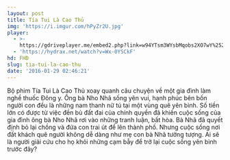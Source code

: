 ```yaml
---
layout: post
title: Tía Tui Là Cao Thủ
img: 'https://i.imgur.com/hPyZr2U.jpg'
player:
  - >-
    https://gdriveplayer.me/embed2.php?link=w94YTsm3WYsbMqobs2XO7wY%252BneCB3GdKiHOzOHpRvfENYc9KTZ%252FjNeZeDOf%252FHPd3L8vNd%252BsSBf9%252Boq0fQMqFEwaPS7dGqEwkNukNk%252FTDSWHigYMjXMWk5Hi7pXCULXrdglsd7sKqGb8BtZaXq2fqe3V7Rvf5V0AIpgteLOFSVwKIvj%252Ff5Z7mghZT3JD%252BAO%252BRVlBU76dAaD4l0a876hKZgp
  - 'https://hydrax.net/watch?v=Wx-0YSCkF'
hd: FHD
slug: tia-tui-la-cao-thu
date: '2016-01-29 02:46:21'
---
```

Bộ phim Tía Tui Là Cao Thủ xoay quanh câu chuyện về một gia đình làm nghề thuốc Đông y. Ông bà Nho Nhã sống yên vui, hạnh phúc bên bốn người con đều là những nam thanh nữ tú tại một vùng quê yên bình. Số tiền lớn có được từ việc đền bù đất đai của chính quyền đã khiến cuộc sống của gia đình ông bà Nho Nhã rơi vào những tranh luận, bất hòa. Bà Nhã đã quyết định bỏ lại chồng và đứa con trai út để lên thành phố. Nhưng cuộc sống nơi đất khách quê người không dễ dàng như mẹ con bà Nhã tưởng tượng. Ai sẽ là người giải cứu cho họ khỏi những cạm bẫy để trở lại cuộc sống yên bình trước đây?
